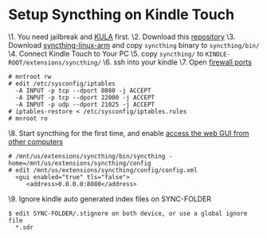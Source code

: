 Setup Syncthing on Kindle Touch
==========================

\1. You need jailbreak and [KULA](http://www.mobileread.com/forums/showthread.php?t=203326) first.
\2. Download this [repository](https://github.com/gutenye/syncthing-kindle/archive/master.zip)
\3. Download [syncthing-linux-arm](https://github.com/syncthing/syncthing/releases) and copy `syncthing` binary to `syncthing/bin/`
\4. Connect Kindle Touch to Your PC
\5. copy `syncthing/` to `KINDLE-ROOT/extensions/syncthing/`
\6. ssh into your kindle
\7. Open [firewall ports](https://github.com/syncthing/syncthing/wiki/Firewalls-and-Port-Forwards#local-firewall)

```
# mntroot rw
# edit /etc/sysconfig/iptables
  -A INPUT -p tcp --dport 8080 -j ACCEPT
  -A INPUT -p tcp --dport 22000 -j ACCEPT
  -A INPUT -p udp --dport 21025 -j ACCEPT
# iptables-restore < /etc/sysconfig/iptables.rules
# mnroot ro
```
\8. Start syncthing for the first time, and enable [access the web GUI from other computers](https://github.com/syncthing/syncthing/wiki/Firewalls-and-Port-Forwards#remote-web-gui)

```
# /mnt/us/extensions/syncthing/bin/syncthing -home=/mnt/us/extensions/syncthing/config
# edit /mnt/us/extensions/syncthing/config/config.xml
  <gui enabled="true" tls="false">
     <address>0.0.0.0:8080</address>
```
\9. Ignore kindle auto generated index files on SYNC-FOLDER

```
$ edit SYNC-FOLDER/.stignore on both device, or use a global ignore file
  *.sdr
```
